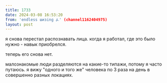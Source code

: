 ```yaml
---
title: 1733
date: 2024-03-08 16:53:20
from: 'endless шизing ⍼' (channel1162404975)
layout: post
---
```


я снова перестал распознавать лица. когда я работал, где это было нужно - навык приобрелся.

теперь его снова нет. 

малознакомые люди разделяются на какие-то типажи, потому я часто путаюсь. я вижу "одного и того же" человека по 3 раза на день в совершенно разных локациях.
